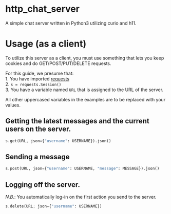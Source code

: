 # http_chat_server

A simple chat server written in Python3 utilizing curio and h11.

# Usage (as a client)

To utilize this server as a client, you must use something that lets you keep
cookies and do GET/POST/PUT/DELETE requests.

For this guide, we presume that:  
    1. You have imported [requests](https://github.com/kennethreitz/requests)  
    2. `s = requests.Session()`  
    3. You have a variable named `URL` that is assigned to the URL of the
       server.  

All other uppercased variables in the examples are to be replaced with your
values.

## Getting the latest messages and the current users on the server.

```python
s.get(URL, json={"username": USERNAME}).json()
```

## Sending a message

```python
s.post(URL, json={"username": USERNAME, "message": MESSAGE}).json()
```

## Logging off the server.

*N.B.*: You automatically log-in on the first action you send to the server.

```python
s.delete(URL; json={"username": USERNAME})
```
